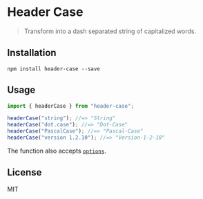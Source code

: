 # Header Case

> Transform into a dash separated string of capitalized words.

## Installation

```
npm install header-case --save
```

## Usage

```js
import { headerCase } from "header-case";

headerCase("string"); //=> "String"
headerCase("dot.case"); //=> "Dot-Case"
headerCase("PascalCase"); //=> "Pascal-Case"
headerCase("version 1.2.10"); //=> "Version-1-2-10"
```

The function also accepts [`options`](https://github.com/blakeembrey/change-case#options).

## License

MIT
